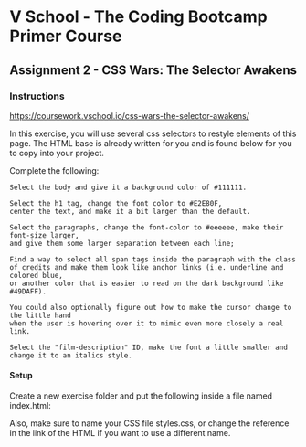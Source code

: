 # V School - The Coding Bootcamp Primer Course 

## Assignment 2 - CSS Wars: The Selector Awakens

### Instructions

https://coursework.vschool.io/css-wars-the-selector-awakens/

In this exercise, you will use several css selectors to restyle elements of this page. The HTML base is already 
written for you and is found below for you to copy into your project.

Complete the following:

    Select the body and give it a background color of #111111.

    Select the h1 tag, change the font color to #E2E80F, 
    center the text, and make it a bit larger than the default.

    Select the paragraphs, change the font-color to #eeeeee, make their font-size larger, 
    and give them some larger separation between each line;

    Find a way to select all span tags inside the paragraph with the class 
    of credits and make them look like anchor links (i.e. underline and colored blue, 
    or another color that is easier to read on the dark background like #49DAFF).
    
    You could also optionally figure out how to make the cursor change to the little hand 
    when the user is hovering over it to mimic even more closely a real link.

    Select the "film-description" ID, make the font a little smaller and change it to an italics style.

#### Setup

Create a new exercise folder and put the following inside a file named index.html:

Also, make sure to name your CSS file styles.css, or change the reference in the link of the HTML if you want to use a different name.
